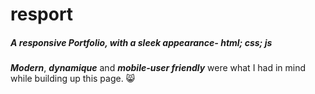 # resport
##### A responsive Portfolio, with a sleek appearance- html; css; js

_**Modern**_, _**dynamique**_ and _**mobile-user friendly**_ were what I had in mind while building up this page. 😸
